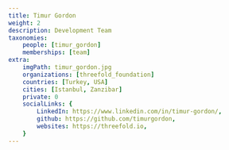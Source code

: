 ```yaml
---
title: Timur Gordon
weight: 2
description: Development Team
taxonomies:
    people: [timur_gordon]
    memberships: [team]
extra:
    imgPath: timur_gordon.jpg
    organizations: [threefold_foundation]
    countries: [Turkey, USA]
    cities: [Istanbul, Zanzibar]
    private: 0
    socialLinks: {
        LinkedIn: https://www.linkedin.com/in/timur-gordon/,
        github: https://github.com/timurgordon,
        websites: https://threefold.io,
    }
---
```


<!--

I'm a software developer who loves nature and believes in using tech to help the planet and people. My background is in computer science, but I've also dabbled in math, philosophy, and cybersecurity. I'm really into open source because I think working together and sharing ideas is the way to go. When I'm not coding, I like to get outside and enjoy the outdoors. I'm here to do my bit, combining my interests and skills to make a difference with tech.

--!>